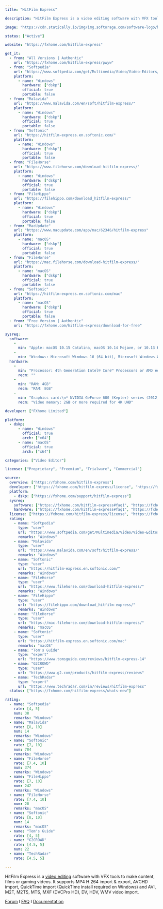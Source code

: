 ```yaml
---
title: "HitFilm Express"

description: "HitFilm Express is a video editing software with VFX tools to make content, films or gaming videos"

image: "https://cdn.statically.io/img/img.softorage.com/software-logo/hitfilm-express.png?h=64"

status: ["Active"]

website: "https://fxhome.com/hitfilm-express"

get_it:
  - from: "All Versions | Authentic"
    url: "https://fxhome.com/hitfilm-express/pwyw"
  - from: "Softpedia"
    url: "https://www.softpedia.com/get/Multimedia/Video/Video-Editors/HitFilm-Standard.shtml"
    platform:
      - name: "Windows"
        hardware: ["dskp"]
        official: true
        portable: false
  - from: "Malavida"
    url: "https://www.malavida.com/en/soft/hitfilm-express/"
    platform:
      - name: "Windows"
        hardware: ["dskp"]
        official: true
        portable: false
  - from: "Softonic"
    url: "https://hitfilm-express.en.softonic.com/"
    platform:
      - name: "Windows"
        hardware: ["dskp"]
        official: true
        portable: false
  - from: "FileHorse"
    url: "https://www.filehorse.com/download-hitfilm-express/"
    platform:
      - name: "Windows"
        hardware: ["dskp"]
        official: true
        portable: false
  - from: "FileHippo"
    url: "https://filehippo.com/download_hitfilm-express/"
    platform:
      - name: "Windows"
        hardware: ["dskp"]
        official: true
        portable: false
  - from: "MacUpdate"
    url: "https://www.macupdate.com/app/mac/62346/hitfilm-express"
    platform:
      - name: "macOS"
        hardware: ["dskp"]
        official: true
        portable: false
  - from: "FileHorse"
    url: "https://mac.filehorse.com/download-hitfilm-express/"
    platform:
      - name: "macOS"
        hardware: ["dskp"]
        official: true
        portable: false
  - from: "Softonic"
    url: "https://hitfilm-express.en.softonic.com/mac"
    platform:
      - name: "macOS"
        hardware: ["dskp"]
        official: true
        portable: false
  - from: "Free Version | Authentic"
    url: "https://fxhome.com/hitfilm-express/download-for-free"

sysreq:
  software:
    -
      min: "Apple: macOS 10.15 Catalina, macOS 10.14 Mojave, or 10.13 High Sierra"
    -
      min: "Windows: Microsoft Windows 10 (64-bit), Microsoft Windows 8 (64-bit)"
  hardware:
    -
      min: "Processor: 4th Generation Intel® Core™ Processors or AMD equivalent"
      recm: ""
    -
      min: "RAM: 4GB"
      recm: "RAM: 8GB"
    -
      min: "Graphics card:\n* NVIDIA GeForce 600 (Kepler) series (2012)\n* AMD Radeon R5 240 (2013)\n* Intel HD Graphics 5000 (GT3) (2013)\n* Video memory: 1 GB"
      recm: "Video memory: 2GB or more required for 4K UHD"

developer: ["FXhome Limited"]

platform:
  - dskp:
      - name: "Windows"
        official: true
        arch: ["x64"]
      - name: "macOS"
        official: true
        arch: ["x64"]

categories: ["Video Editor"]

license: ["Proprietary", "Freemium", "Trialware", "Commercial"]

source:
  overview: ["https://fxhome.com/hitfilm-express"]
  developer: ["https://fxhome.com/hitfilm-express/license", "https://fxhome.com/hitfilm-pro/license"]
  platform:
    - dskp: ["https://fxhome.com/support/hitfilm-express"]
  sysreq:
    software: ["https://fxhome.com/hitfilm-express#faq1", "https://fxhome.com/support/hitfilm-express"]
    hardware: ["https://fxhome.com/hitfilm-express#faq1", "https://fxhome.com/support/hitfilm-express"]
  license: ["https://fxhome.com/hitfilm-express/license", "https://fxhome.com/hitfilm-pro/license"]
  rating:
    - name: "Softpedia"
      type: "user"
      url: "https://www.softpedia.com/get/Multimedia/Video/Video-Editors/HitFilm-Standard.shtml"
      remarks: "Windows"
    - name: "Malavida"
      type: "user"
      url: "https://www.malavida.com/en/soft/hitfilm-express/"
      remarks: "Windows"
    - name: "Softonic"
      type: "user"
      url: "https://hitfilm-express.en.softonic.com/"
      remarks: "Windows"
    - name: "FileHorse"
      type: "user"
      url: "https://www.filehorse.com/download-hitfilm-express/"
      remarks: "Windows"
    - name: "FileHippo"
      type: "user"
      url: "https://filehippo.com/download_hitfilm-express/"
      remarks: "Windows"
    - name: "FileHorse"
      type: "user"
      url: "https://mac.filehorse.com/download-hitfilm-express/"
      remarks: "macOS"
    - name: "Softonic"
      type: "user"
      url: "https://hitfilm-express.en.softonic.com/mac"
      remarks: "macOS"
    - name: "Tom's Guide"
      type: "expert"
      url: "https://www.tomsguide.com/reviews/hitfilm-express-14"
    - name: "G2CROWD"
      type: "user"
      url: "https://www.g2.com/products/hitfilm-express/reviews"
    - name: "TechRadar"
      type: "expert"
      url: "https://www.techradar.com/in/reviews/hitfilm-express"
  status: ["https://fxhome.com/hitfilm-express/whats-new"]

rating:
  - name: "Softpedia"
    rate: [4, 5]
    num: 38
    remarks: "Windows"
  - name: "Malavida"
    rate: [8, 10]
    num: 14
    remarks: "Windows"
  - name: "Softonic"
    rate: [7, 10]
    num: 704
    remarks: "Windows"
  - name: "FileHorse"
    rate: [7.4, 10]
    num: 374
    remarks: "Windows"
  - name: "FileHippo"
    rate: [7, 10]
    num: 242
    remarks: "Windows"
  - name: "FileHorse"
    rate: [7.4, 10]
    num: 20
    remarks: "macOS"
  - name: "Softonic"
    rate: [8, 10]
    num: 14
    remarks: "macOS"
  - name: "Tom's Guide"
    rate: [4, 5]
  - name: "G2CROWD"
    rate: [4.5, 5]
    num: 22
  - name: "TechRadar"
    rate: [4.5, 5]

---
```

  HitFilm Express is a [video editing](/categories/video-editing/) software with VFX tools to make content, films or gaming videos. It supports MP4 H.264 import & export, AVCHD import, QuickTime import (QuickTime install required on Windows) and AVI, M2T, M2TS, MTS, MXF (DVCPro HD), DV, HDV, WMV video import.
  
  [Forum](https://fxhome.com/forum/categories/express-support)  I  [FAQ](https://fxhome.com/faqs/hitfilm-express)  I  [Documentation](https://fxhome.com/reference-manuals/hitfilm-express)
